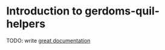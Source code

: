 # Introduction to gerdoms-quil-helpers

TODO: write [great documentation](http://jacobian.org/writing/what-to-write/)

